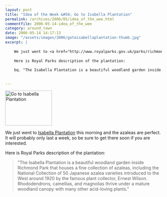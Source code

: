 ```yaml
---
layout: post
title: "Idea of the Week &#58; Go to Isabella Plantation"
permalink: /archives/2006/05/idea_of_the_wee.html
commentfile: 2006-05-14-idea_of_the_wee
category: around_town
date: 2006-05-14 14:17:13
image: "/assets/images/2006/gotoisabellaplantation-thumb.jpg"
excerpt: |
    
    We just went to <a href="http://www.royalparks.gov.uk/parks/richmond_park/">Isabella Plantation</a> this morning and the azaleas are perfect.  It will probably only last a week, so be sure to get there soon if you are interested.
    
    Here is Royal Parks description of the plantation:
    
    bq. "The Isabella Plantation is a beautiful woodland garden inside Richmond Park that houses a fine collection of azaleas, including the National Collection of 50 Japanese azalea varieties introduced to the West around 1920 by the famous plant collector, Ernest Wilson. Rhododendrons, camellias, and magnolias thrive under a mature woodland canopy with many other acid-loving plants."
    

---
```


<a href="/assets/images/2006/gotoisabellaplantation.jpg"><img src="/assets/images/2006/gotoisabellaplantation-thumb.jpg" width="150" height="112" alt="Go to Isabella Plantation" class="photo right" /></a>

We just went to [Isabella Plantation](http://www.royalparks.gov.uk/parks/richmond_park/) this morning and the azaleas are perfect. It will probably only last a week, so be sure to get there soon if you are interested.

Here is Royal Parks description of the plantation:

> "The Isabella Plantation is a beautiful woodland garden inside Richmond Park that houses a fine collection of azaleas, including the National Collection of 50 Japanese azalea varieties introduced to the West around 1920 by the famous plant collector, Ernest Wilson. Rhododendrons, camellias, and magnolias thrive under a mature woodland canopy with many other acid-loving plants."
